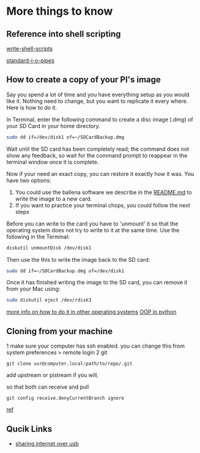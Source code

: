 # More things to know

## Reference into shell scripting
[write-shell-scripts](https://learn.adafruit.com/an-illustrated-guide-to-shell-magic-typing-less-and-doing-more/write-shell-scripts)

[standard-i-o-pipes](https://learn.adafruit.com/basic-shell-magic/standard-i-o-pipes)

## How to create a copy of your PI's image

Say you spend a lot of time and you have everything setup as you would like it. Nothing need to change, but you want to replicate it every where. Here is how to do it.

In Terminal, enter the following command to create a disc image (.dmg) of your SD Card in your home directory.
```bash
sudo dd if=/dev/disk1 of=~/SDCardBackup.dmg
 ```
Wait until the SD card has been completely read; the command does not show any feedback, so wait for the command prompt to reappear in the terminal window once it is complete.

Now if your need an exact copy, you can restore it exactly how it was.
You have two options:

1. You could use the ballena software we describe in the [README.md](./README.md) to write the image to a new card.
2. If you want to practice your terminal chops, you could follow the next steps


Before you can write to the card you have to 'unmount' it so that the operating system does not try to write to it at the same time.  Use the following in the Terminal:
```bash
diskutil unmountDisk /dev/disk1
```
Then use the this to write the image back to the SD card:
```bash
sudo dd if=~/SDCardBackup.dmg of=/dev/disk1
```
Once it has finished writing the image to the SD card, you can remove it from your Mac using:
```bash
sudo diskutil eject /dev/rdisk3
```

[more info on how to do it in other operating systems](https://thepihut.com/blogs/raspberry-pi-tutorials/17789160-backing-up-and-restoring-your-raspberry-pis-sd-card)
[OOP in python]("https://python-textbok.readthedocs.io/en/1.0/Variables_and_Scope.html")

## Cloning from your machine
1 make sure your computer has ssh enabled. you can change this from system preferences > remote login
2 git

```
git clone usr@computer.local:path/to/repo/.git
```
add upstream or pistream if you will, 

so that both can receive and pull
```
git config receive.denyCurrentBranch ignore

```
[ref](https://stackoverflow.com/questions/3221859/cannot-push-into-git-repository)



## Qucik Links
- [sharing internet over usb](https://stevegrunwell.com/blog/raspberry-pi-zero-share-internet/)
